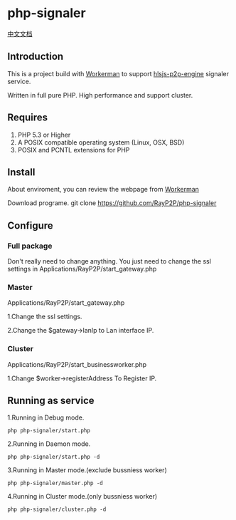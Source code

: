 # php-signaler

[中文文档](README_CN.md "中文文档")

## Introduction
This is a project build with [Workerman](https://github.com/walkor/Workerman "Workerman") to support [hlsjs-p2p-engine](https://github.com/cdnbye/hlsjs-p2p-engine "hlsjs-p2p-engine") signaler service.

Written in full pure PHP. High performance and support cluster.

## Requires
1. PHP 5.3 or Higher
2. A POSIX compatible operating system (Linux, OSX, BSD)
3. POSIX and PCNTL extensions for PHP

## Install
About enviroment, you can review the webpage from [Workerman](http://www.workerman.net "Workerman")

Download programe.
	git clone https://github.com/RayP2P/php-signaler

## Configure

### Full package

Don't really need to change anything. 
You just need to change the ssl settings in Applications/RayP2P/start_gateway.php

### Master

Applications/RayP2P/start_gateway.php 

1.Change the ssl settings. 

2.Change the $gateway->lanIp to Lan interface IP. 


### Cluster

Applications/RayP2P/start_businessworker.php 

1.Change $worker->registerAddress To Register IP. 

## Running as service

1.Running in Debug mode.

	php php-signaler/start.php

2.Running in Daemon mode.

	php php-signaler/start.php -d
	
3.Running in Master mode.(exclude bussniess worker)

	php php-signaler/master.php -d
	
4.Running in Cluster mode.(only bussniess worker)

	php php-signaler/cluster.php -d
